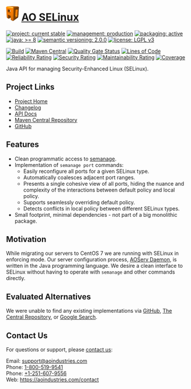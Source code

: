 # [<img src="ao-logo.png" alt="AO Logo" width="35" height="40">](https://github.com/ao-apps) [AO SELinux](https://github.com/ao-apps/ao-selinux)

[![project: current stable](https://aoindustries.com/ao-badges/project-current-stable.svg)](https://aoindustries.com/life-cycle#project-current-stable)
[![management: production](https://aoindustries.com/ao-badges/management-production.svg)](https://aoindustries.com/life-cycle#management-production)
[![packaging: active](https://aoindustries.com/ao-badges/packaging-active.svg)](https://aoindustries.com/life-cycle#packaging-active)  
[![java: &gt;= 8](https://aoindustries.com/ao-badges/java-8.svg)](https://docs.oracle.com/javase/8/)
[![semantic versioning: 2.0.0](https://aoindustries.com/ao-badges/semver-2.0.0.svg)](http://semver.org/spec/v2.0.0.html)
[![license: LGPL v3](https://aoindustries.com/ao-badges/license-lgpl-3.0.svg)](https://www.gnu.org/licenses/lgpl-3.0)

[![Build](https://github.com/ao-apps/ao-selinux/workflows/Build/badge.svg?branch=master)](https://github.com/ao-apps/ao-selinux/actions?query=workflow%3ABuild)
[![Maven Central](https://maven-badges.herokuapp.com/maven-central/com.aoindustries/ao-selinux/badge.svg)](https://maven-badges.herokuapp.com/maven-central/com.aoindustries/ao-selinux)
[![Quality Gate Status](https://sonarcloud.io/api/project_badges/measure?branch=master&project=com.aoapps.platform%3Aaoapps-selinux&metric=alert_status)](https://sonarcloud.io/dashboard?branch=master&id=com.aoapps.platform%3Aaoapps-selinux)
[![Lines of Code](https://sonarcloud.io/api/project_badges/measure?branch=master&project=com.aoapps.platform%3Aaoapps-selinux&metric=ncloc)](https://sonarcloud.io/component_measures?branch=master&id=com.aoapps.platform%3Aaoapps-selinux&metric=ncloc)  
[![Reliability Rating](https://sonarcloud.io/api/project_badges/measure?branch=master&project=com.aoapps.platform%3Aaoapps-selinux&metric=reliability_rating)](https://sonarcloud.io/component_measures?branch=master&id=com.aoapps.platform%3Aaoapps-selinux&metric=Reliability)
[![Security Rating](https://sonarcloud.io/api/project_badges/measure?branch=master&project=com.aoapps.platform%3Aaoapps-selinux&metric=security_rating)](https://sonarcloud.io/component_measures?branch=master&id=com.aoapps.platform%3Aaoapps-selinux&metric=Security)
[![Maintainability Rating](https://sonarcloud.io/api/project_badges/measure?branch=master&project=com.aoapps.platform%3Aaoapps-selinux&metric=sqale_rating)](https://sonarcloud.io/component_measures?branch=master&id=com.aoapps.platform%3Aaoapps-selinux&metric=Maintainability)
[![Coverage](https://sonarcloud.io/api/project_badges/measure?branch=master&project=com.aoapps.platform%3Aaoapps-selinux&metric=coverage)](https://sonarcloud.io/component_measures?branch=master&id=com.aoapps.platform%3Aaoapps-selinux&metric=Coverage)

Java API for managing Security-Enhanced Linux (SELinux).

## Project Links
* [Project Home](https://aoindustries.com/ao-selinux/)
* [Changelog](https://aoindustries.com/ao-selinux/changelog)
* [API Docs](https://aoindustries.com/ao-selinux/apidocs/)
* [Maven Central Repository](https://central.sonatype.com/artifact/com.aoindustries/ao-selinux)
* [GitHub](https://github.com/ao-apps/ao-selinux)

## Features
* Clean programmatic access to [semanage](https://fedoraproject.org/wiki/SELinux/semanage).
* Implementation of `semanage port` commands:
    * Easily reconfigure all ports for a given SELinux type.
    * Automatically coalesces adjacent port ranges.
    * Presents a single cohesive view of all ports, hiding the nuance and complexity of the interactions between default policy and local policy.
    * Supports seamlessly overriding default policy.
    * Detects conflicts in local policy between different SELinux types.
* Small footprint, minimal dependencies - not part of a big monolithic package.

## Motivation
While migrating our servers to CentOS 7 we are running with SELinux in enforcing mode.  Our server configuration process, [AOServ Daemon](https://github.com/ao-apps/aoserv-daemon), is written in the Java programming language.  We desire a clean interface to SELinux without having to operate with `semanage` and other commands directly.

## Evaluated Alternatives
We were unable to find any existing implementations via [GitHub](https://github.com/search?utf8=%E2%9C%93&q=java+selinux&type=Repositories&ref=searchresults), [The Central Repository](https://central.sonatype.com/search?q=selinux), or [Google Search](https://www.google.com/search?q=java+api+for+selinux).

## Contact Us
For questions or support, please [contact us](https://aoindustries.com/contact):

Email: [support@aoindustries.com](mailto:support@aoindustries.com)  
Phone: [1-800-519-9541](tel:1-800-519-9541)  
Phone: [+1-251-607-9556](tel:+1-251-607-9556)  
Web: https://aoindustries.com/contact
